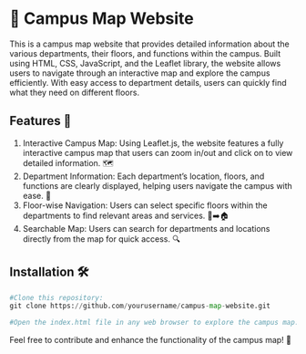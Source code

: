 # 🏫 Campus Map Website
This is a campus map website that provides detailed information about the various departments, their floors, and functions within the campus. Built using HTML, CSS, JavaScript, and the Leaflet library, the website allows users to navigate through an interactive map and explore the campus efficiently. With easy access to department details, users can quickly find what they need on different floors.

## Features 🌟
1. Interactive Campus Map: Using Leaflet.js, the website features a fully interactive campus map that users can zoom in/out and click on to view detailed information. 🗺️
2. Department Information: Each department’s location, floors, and functions are clearly displayed, helping users navigate the campus with ease. 🏢
3. Floor-wise Navigation: Users can select specific floors within the departments to find relevant areas and services. 🏢➡️🏠
4. Searchable Map: Users can search for departments and locations directly from the map for quick access. 🔍

## Installation 🛠️
```python
#Clone this repository:
git clone https://github.com/yourusername/campus-map-website.git

#Open the index.html file in any web browser to explore the campus map. 🌐
```


Feel free to contribute and enhance the functionality of the campus map! 🤝
